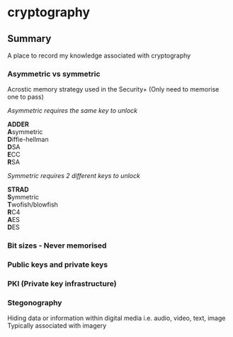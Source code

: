 # cryptography

## Summary
A place to record my knowledge associated with cryptography

### Asymmetric vs symmetric
Acrostic memory strategy used in the Security+ (Only need to memorise one to pass)

*Asymmetric requires the same key to unlock*

**ADDER**
<br>
**A**symmetric
<br>
**D**iffie-hellman
<br>
**D**SA
<br>
**E**CC
<br>
**R**SA

*Symmetric requires 2 different keys to unlock*

**STRAD**
<br>
**S**ymmetric
<br>
**T**wofish/blowfish
<br>
**R**C4
<br>
**A**ES
<br>
**D**ES

### Bit sizes - Never memorised

### Public keys and private keys

### PKI (Private key infrastructure)

### Stegonography
Hiding data or information within digital media i.e. audio, video, text, image
Typically associated with imagery

